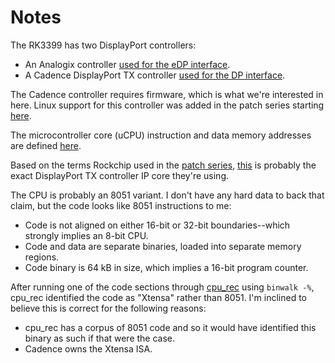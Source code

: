# Notes

The RK3399 has two DisplayPort controllers:
 - An Analogix controller [used for the eDP interface][edp].
 - A Cadence DisplayPort TX controller [used for the DP interface][dp].

The Cadence controller requires firmware, which is what we're interested
in here. Linux support for this controller was added in the patch series
starting [here][patches].

The microcontroller core (uCPU) instruction and data memory addresses are
defined [here][addresses].

Based on the terms Rockchip used in the [patch series][patches],
[this][dptx] is probably the exact DisplayPort TX controller IP core
they're using.

The CPU is probably an 8051 variant. I don't have any hard data to back
that claim, but the code looks like 8051 instructions to me:
 - Code is not aligned on either 16-bit or 32-bit boundaries--which
   strongly implies an 8-bit CPU.
 - Code and data are separate binaries, loaded into separate memory
   regions.
 - Code binary is 64 kB in size, which implies a 16-bit program counter.

After running one of the code sections through [cpu\_rec][cpu_rec] using
`binwalk -%`, cpu\_rec identified the code as "Xtensa" rather than 8051.
I'm inclined to believe this is correct for the following reasons:
 - cpu\_rec has a corpus of 8051 code and so it would have identified
   this binary as such if that were the case.
 - Cadence owns the Xtensa ISA.


[edp]: https://git.kernel.org/pub/scm/linux/kernel/git/torvalds/linux.git/tree/drivers/gpu/drm/rockchip/analogix_dp-rockchip.c?id=70c5f93669249886b151812076509f30569aff80#n450
[dp]: https://git.kernel.org/pub/scm/linux/kernel/git/torvalds/linux.git/tree/drivers/gpu/drm/rockchip/cdn-dp-core.c?id=d471ed04b487c6e66a406bf3763efbfed56baa5b#n65
[patches]: https://lkml.org/lkml/2017/2/5/20
[addresses]: https://git.kernel.org/pub/scm/linux/kernel/git/torvalds/linux.git/tree/drivers/gpu/drm/rockchip/cdn-dp-reg.h?id=05c00c2f196757cd59d5738ec4d02e365cf9e7a0#n20
[dptx]: https://ip.cadence.com/ipportfolio/ip-portfolio-overview/interface-ip/display-ip/hd-display-transmitter-controller
[cpu_rec]: https://github.com/airbus-seclab/cpu_rec
